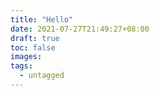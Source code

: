 ```yaml
---
title: "Hello"
date: 2021-07-27T21:49:27+08:00
draft: true
toc: false
images:
tags:
  - untagged
---
```


